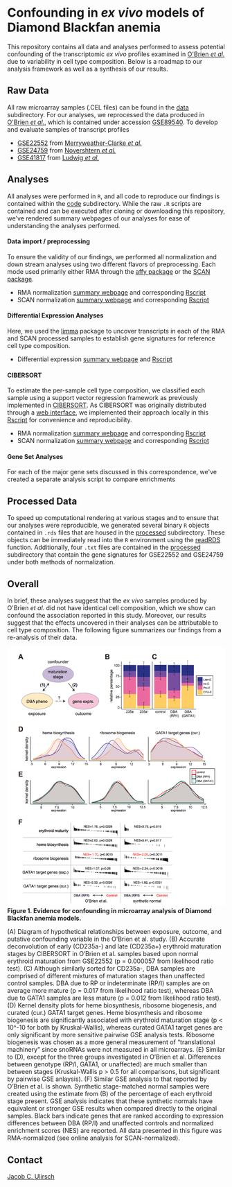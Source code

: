 # Confounding in _ex vivo_ models of Diamond Blackfan anemia

This repository contains all data and analyses performed to assess
potential confounding of the transcriptomic _ex vivo_ profiles
examined in [O'Brien _et al._](http://www.bloodjournal.org/content/early/2017/04/03/blood-2017-01-760462?sso-checked=true)
due to variability in cell type composition. Below is a roadmap
to our analysis framework as well as a synthesis of our results. 

## Raw Data

All raw microarray samples (.CEL files) can be found in the [data](https://github.com/julirsch/dba_letter/tree/master/data) subdirectory. For our analyses, 
we reprocessed the data produced in [O'Brien _et al._](http://www.bloodjournal.org/content/early/2017/04/03/blood-2017-01-760462?sso-checked=true),
which is contained under accession [GSE89540](https://github.com/julirsch/dba_letter/tree/master/data/GSE89540_RAW). To develop and evaluate samples
of transcript profiles  

- [GSE22552](https://github.com/julirsch/dba_letter/tree/master/data/GSE22552_RAW) from [Merryweather-Clarke _et al._](https://www.ncbi.nlm.nih.gov/pubmed/21270440)
- [GSE24759](https://github.com/julirsch/dba_letter/tree/master/data/GSE24759_RAW) from [Novershtern _et al._](https://www.ncbi.nlm.nih.gov/pubmed/21241896)
- [GSE41817](https://github.com/julirsch/dba_letter/tree/master/data/GSE41817_RAW) from [Ludwig _et al._](https://www.ncbi.nlm.nih.gov/pubmed/24952648)

## Analyses

All analyses were performed in `R`, and all code to reproduce our findings is contained within
the [code](code) subdirectory. While the raw `.R` scripts are contained and can be executed
after cloning or downloading this repository, we've rendered summary webpages of our analyses
for ease of understanding the analyses performed. 

#### Data import / preprocessing

To ensure the validity of our findings, we performed all normalization and down stream
analyses using two different flavors of preprocessing. Each mode used primarily 
either RMA through the [affy package](https://www.bioconductor.org/packages/devel/bioc/manuals/affy/man/affy.pdf)
or the [SCAN package](https://www.bioconductor.org/packages/devel/bioc/vignettes/SCAN.UPC/inst/doc/SCAN.vignette.pdf).

- RMA normalization [summary webpage](code/RMA_analysis.html) and corresponding [Rscript](https://github.com/julirsch/dba_letter/tree/master/code/RMA_analysis.R)
- SCAN normalization [summary webpage](code/SCAN_analysis.html) and corresponding [Rscript](https://github.com/julirsch/dba_letter/tree/master/code/SCAN_analysis.R)


#### Differential Expression Analyses

Here, we used the [limma](http://bioconductor.org/packages/release/bioc/html/limma.html) package
to uncover transcripts in each of the RMA and SCAN processed samples to establish gene signatures for
reference cell type composition. 

- Differential expression [summary webpage](code/DE_analysis.html) and [Rscript](https://github.com/julirsch/dba_letter/tree/master/code/DE_analysis.R)

#### CIBERSORT

To estimate the per-sample cell type composition, we classified each sample using a support
vector regression framework as previously implemented in [CIBERSORT](http://www.nature.com/nmeth/journal/v12/n5/abs/nmeth.3337.html).
As CIBERSORT was originally distributed through a [web interface](https://cibersort.stanford.edu/),
we implemented their approach locally in this [Rscript](https://github.com/julirsch/dba_letter/tree/master/code/CIBERSORT.r)
for convenience and reproducibility. 

- RMA normalization [summary webpage](code/CIBERSORT_RMA_analysis.R) and corresponding [Rscript](https://github.com/julirsch/dba_letter/tree/master/code/CIBERSORT_RMA_analysis.R)
- SCAN normalization [summary webpage](code/CIBERSORT_SCAN_analysis.html) and corresponding [Rscript](https://github.com/julirsch/dba_letter/tree/master/code/CIBERSORT_SCAN_analysis.R)


#### Gene Set Analyses

For each of the major gene sets discussed in this correspondence, we've created a separate analysis
script to compare enrichments


## Processed Data

To speed up computational rendering at various stages and to ensure that our analyses were
reproducible, we generated several binary `R` objects contained in `.rds` files that are housed
in the [processed](https://github.com/julirsch/dba_letter/tree/master/processed) subdirectory. These objects can be immediately read into the 
`R` environment using the [readRDS](https://www.rdocumentation.org/packages/base/versions/3.4.0/topics/readRDS) function.
Additionally, four `.txt` files are contained in the [processed](https://github.com/julirsch/dba_letter/tree/master/processed) subdirectory 
that contain the gene signatures for GSE22552 and GSE24759 under both methods of normalization. 

## Overall

In brief, these analyses suggest that the _ex vivo_ samples produced by O'Brien _et al._
did not have identical cell composition, which we show can confound the association
reported in this study. Moreover, our results suggest that the effects uncovered in their
analyses can be attributable to cell type composition. The following figure summarizes our
findings from a re-analysis of their data. 

![Figure 1](media/Ulirsch_Figure1.png)
**Figure 1. Evidence for confounding in microarray analysis of Diamond Blackfan anemia models.**

(A) Diagram of hypothetical relationships between exposure, outcome, and putative confounding
variable in the O’Brien et al. study. (B) Accurate deconvolution of early (CD235a-) and late (CD235a+)
erythroid maturation stages by CIBERSORT in O’Brien et al. samples based upon normal erythroid
maturation from GSE22552 (p = 0.000057 from likelihood ratio test). (C) Although similarly
sorted for CD235a-, DBA samples are comprised of different mixtures of maturation stages
than unaffected control samples. DBA due to RP or indeterminate (RP/I) samples are on average
more mature (p = 0.017 from likelihood ratio test), whereas DBA due to GATA1 samples are
less mature (p = 0.012 from likelihood ratio test). (D) Kernel density plots for heme
biosynthesis, ribosome biogenesis, and curated (cur.) GATA1 target genes. Heme biosynthesis
and ribosome biogenesis are significantly associated with erythroid maturation stage
(p < 10^-10 for both by Kruskal-Wallis), whereas curated GATA1 target genes are only
significant by more sensitive pairwise GSE analysis tests. Ribosome biogenesis was
chosen as a more general measurement of “translational machinery” since snoRNAs were
not measured in all microarrays. (E) Similar to (D), except for the three groups
investigated in O’Brien et al. Differences between genotype (RP/I, GATA1, or unaffected)
are much smaller than between stages (Kruskal-Wallis p > 0.5 for all comparisons, but
significant by pairwise GSE anlaysis). (F) Similar GSE analysis to that reported by
O’Brien et al. is shown. Synthetic stage-matched normal samples were created using the
estimate from (B) of the percentage of each erythroid stage present. GSE analysis
indicates that these synthetic normals have equivalent or stronger GSE results when
compared directly to the original samples. Black bars indicate genes that are ranked
according to expression differences between DBA (RP/I) and unaffected controls and
normalized enrichment scores (NES) are reported. All data presented in this figure was
RMA-normalized (see online analysis for SCAN-normalized). 

## Contact
[Jacob C. Ulirsch](mailto:julirsch@broadinstitute.org)